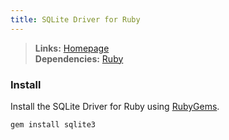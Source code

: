 ```yaml
---
title: SQLite Driver for Ruby
---
```



> **Links:** [Homepage](http://rubygems.org/gems/sqlite3)  
> **Dependencies:** [Ruby](ruby.html)


### Install

Install the SQLite Driver for Ruby using [RubyGems](http://rubygems.org/).

	gem install sqlite3
